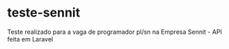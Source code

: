 # teste-sennit
Teste realizado para a vaga de programador pl/sn na Empresa Sennit - API feita em Laravel
